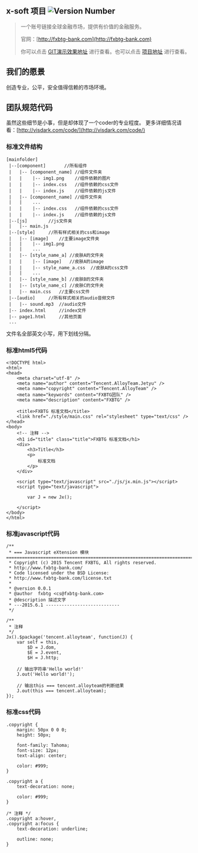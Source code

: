 ## x-soft 项目 ![Version Number](http://visdark.com/x-soft/src/svg/npm.svg)


> 一个账号链接全球金融市场，提供有价值的金融服务。
>
> 官网：[http://fxbtg-bank.com](http://fxbtg-bank.com)
>
> 你可以点击 [GIT演示效果地址](https://github.com/visdark/x-soft/edit/master/README.md) 进行查看。也可以点击 [项目地址](https://github.com/visdark/x-soft/edit/master/README.md) 进行查看。

## 我们的愿景

创造专业，公平，安全值得信赖的市场环境。

## 团队规范代码

虽然这些细节是小事，但是却体现了一个coder的专业程度。 更多详细情况请看：[http://visdark.com/code/](http://visdark.com/code/)  

### 标准文件结构

	[mainfolder]
	 |--[component]		  //所有组件	
	 |   |-- [component_name] //组件文件夹
	 |   |    |-- img1.png    //组件依赖的图片
	 |   |    |-- index.css	  //组件依赖的css文件
	 |   |    |-- index.js	  //组件依赖的js文件
	 |   |-- [component_name] //组件文件夹
	 |   |    ...
	 |   |    |-- index.css	  //组件依赖的css文件
	 |   |    |-- index.js	  //组件依赖的js文件
	 |--[js]		//js文件夹
	 |   |-- main.js
	 |--[style]		//所有样式相关的css和image
	 |   |-- [image]	//主要image文件夹
	 |   |    |-- img1.png
	 |   |    ...
	 |   |-- [style_name_a]	//皮肤A的文件夹
	 |   |    |-- [image]	//皮肤A的image
	 |   |    |-- style_name_a.css	//皮肤A的css文件
	 |   |    ...
	 |   |-- [style_name_b]	//皮肤B的文件夹
	 |   |-- [style_name_c]	//皮肤C的文件夹
	 |   |-- main.css	//主要css文件
	 |--[audio]		//所有样式相关的audio音频文件
	 |   |-- sound.mp3	//audio文件
	 |-- index.html		//index文件
	 |-- page1.html		//其他页面
	 ...
	  
	  
文件名全部英文小写，用下划线分隔。

### 标准html5代码

	<!DOCTYPE html>
	<html>
	<head>
		<meta charset="utf-8" />
		<meta name="author" content="Tencent.AlloyTeam.Jetyu" />
		<meta name="copyright" content="Tencent.AlloyTeam" />
		<meta name="keywords" content="FXBTG团队" />
		<meta name="description" content="FXBTG" />
		
		<title>FXBTG 标准文档</title>
		<link href="./style/main.css" rel="stylesheet" type="text/css" />
	</head>
	<body>
		<!-- 注释 -->
		<h1 id="title" class="title">FXBTG 标准文档</h1>
		<div>
			<h3>Title</h3>
			<p>
				标准文档
			</p>
		</div>

		<script type="text/javascript" src="./js/jx.min.js"></script>
		<script type="text/javascript">

			var J = new Jx();

		</script>
	</body>
	</html>



### 标准javascript代码

	/**
	 * === Javascript eXtension 模块 =========================================================================
	 * Copyright (c) 2015 Tencent FXBTG, All rights reserved.
	 * http://www.fxbtg-bank.com/
	 * Code licensed under the BSD License:
	 * http://www.fxbtg-bank.com/license.txt
	 * 
	 * @version 0.0.1
	 * @author	fxbtg <cs@fxbtg-bank.com>
	 * @description 描述文字
	 * ---2015.6.1 ----------------------------
	 */

	/**
	 * 注释
	 */
	Jx().$package('tencent.alloyteam', function(J) {
		var self = this,
			$D = J.dom,
			$E = J.event,
			$H = J.http;

		// 输出字符串'Hello world!'
		J.out('Hello world!');

		// 输出this === tencent.alloyteam的判断结果
		J.out(this === tencent.alloyteam);
	});


### 标准css代码
	
	.copyright {
	    margin: 50px 0 0 0;
	    height: 50px;
	
	    font-family: Tahoma;
	    font-size: 12px;
	    text-align: center;
	
	    color: #999;
	}
	
	.copyright a {
	    text-decoration: none;
	
	    color: #999;
	}
	
	/* 注释 */
	.copyright a:hover,
	.copyright a:focus {
	    text-decoration: underline;
	
	    outline: none;
	}

	  
